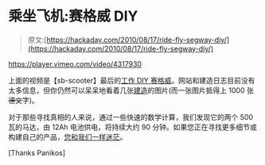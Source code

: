 # 乘坐飞机:赛格威 DIY

> 原文:[https://hackaday.com/2010/08/17/ride-fly-segway-diy/](https://hackaday.com/2010/08/17/ride-fly-segway-diy/)

<https://player.vimeo.com/video/4317930>

</div> <p>上面的视频是【sb-scooter】最后的<a href="http://sb-scooter.de.tl/Home.htm" target="_blank">工作 DIY 赛格威</a>。网站和建造日志目前没有太多信息，但你仍然可以呆呆地看着几张<a href="http://sb-scooter.de.tl/Mechanik.htm" target="_blank">建造</a>的图片(而一张图片抵得上 1000 张<span style="text-decoration:line-through;">德文</span>字)。</p> <p>对于那些寻找真相的人来说，通过一些快速的数学计算，我们发现它的两个 500 瓦的马达，由 12Ah 电池供电，将持续大约 90 分钟。如果您正在寻找更多细节或构建自己的产品，<a href="http://hackaday.com/2009/10/20/well-engineered-diy-segway/">您和我们一样迷茫</a>。</p> <p>[Thanks Panikos]</p> </body> </html>